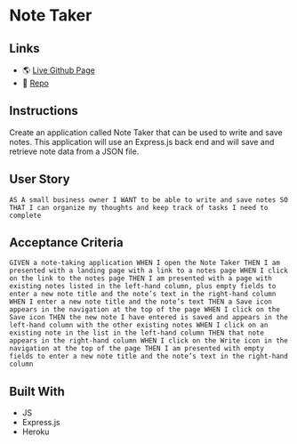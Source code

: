 # Note Taker

## Links
* 🌎 [Live Github Page](#)
* 💾 [Repo](https://github.com/gallolopez1/note-taker)

## Instructions
Create an application called Note Taker that can be used to write and save notes. This application will use an Express.js back end and will save and retrieve note data from a JSON file.

## User Story
`AS A small business owner
I WANT to be able to write and save notes
SO THAT I can organize my thoughts and keep track of tasks I need to complete`

## Acceptance Criteria
`GIVEN a note-taking application
WHEN I open the Note Taker
THEN I am presented with a landing page with a link to a notes page
WHEN I click on the link to the notes page
THEN I am presented with a page with existing notes listed in the left-hand column, plus empty fields to enter a new note title and the note’s text in the right-hand column
WHEN I enter a new note title and the note’s text
THEN a Save icon appears in the navigation at the top of the page
WHEN I click on the Save icon
THEN the new note I have entered is saved and appears in the left-hand column with the other existing notes
WHEN I click on an existing note in the list in the left-hand column
THEN that note appears in the right-hand column
WHEN I click on the Write icon in the navigation at the top of the page
THEN I am presented with empty fields to enter a new note title and the note’s text in the right-hand column`

## Built With
* JS
* Express.js
* Heroku
